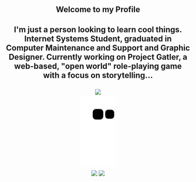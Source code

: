 <h2 align="center">Welcome to my Profile<h2>
<div align="center">
<p>I'm just a person looking to learn cool things. Internet Systems Student, graduated in Computer Maintenance and Support and Graphic Designer.
  Currently working on Project Gatler, a web-based, "open world" role-playing game with a focus on storytelling...</p>
</div>
<div align="center">
<img src="https://spotify-github-profile.vercel.app/api/view?uid=qd2tk4ozstw4tr5m0scksklhq&cover_image=true&theme=novatorem&bar_color=53b14f&bar_color_cover=true">
</div>
<div align="center"><img src="https://github.com/Tamicktom/Tamicktom/blob/output/github-contribution-grid-snake.svg"></div>
<div align="center">
<img src=https://github-readme-stats.vercel.app/api?username=Tamicktom&show_icons=true&hide_border=true&count_private=true&theme=github_dark&hide=stars,prs,issues,contribs&/> 
<img src=https://github-readme-stats.vercel.app/api/top-langs/?username=Tamicktom&show_icons=true&hide_border=true&count_private=true&theme=github_dark&layout=compact&/> 
</div>
<!--
<div align="center">
<img src="https://count.getloli.com/get/@:Tamicktom?theme=gelbooru">
</div>
-->
